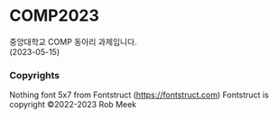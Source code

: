 # COMP2023
중앙대학교 COMP 동아리 과제입니다.  
(2023-05-15)

### Copyrights

Nothing font 5x7 from Fontstruct (https://fontstruct.com)
Fontstruct is copyright ©2022-2023 Rob Meek